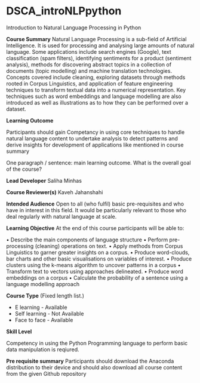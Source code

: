# DSCA_introNLPpython
Introduction to Natural Language Processing in Python

**Course Summary**
Natural Language Processing is a sub-field of Artificial Intelligence. 
It is used for processing and analysing large amounts of natural language. 
Some applications include search engines (Google), text classification (spam filters),
identifying sentiments for a product (sentiment analysis), methods for discovering 
abstract topics in a collection of documents (topic modelling) and machine translation technologies.
Concepts covered include cleaning, exploring datasets through methods rooted in Corpus Linguistics,
and application of feature engineering techniques to transform textual data into a numerical representation.
Key techniques such as word embeddings and language modelling are also introduced as well as illustrations
as to how they can be performed over a dataset.

**Learning Outcome**

Participants should gain Competancy in using core techniques to handle natural language content to undertake analysis to detect patterns and derive insights
for development of applications like mentioned in course summary


One paragraph / sentence: main learning outcome. What is the overall goal of the course? 

**Lead Developer**
Saliha Minhas

**Course Reviewer(s)**
Kaveh Jahanshahi

**Intended Audience**
Open to all (who fulfil) basic pre-requisites and who have in interest in this field. It would be
particularly relevant to those who deal regularly with natural language at scale.

**Learning Objective**
At the end of this course participants will be able to:


•	Describe the main components of language structure
•	Perform pre-processing (cleaning) operations on text.
•	Apply methods from Corpus Linguistics to garner greater insights on a corpus.
•	Produce word-clouds, bar charts and other basic visualisations on variables of interest.
•	Produce clusters using the k-means algorithm to uncover patterns in a corpus
•	Transform text to vectors using approaches delineated.
•	Produce word embeddings on a corpus 
•	Calculate the probability of a sentence using a language modelling approach


**Course Type** (Fixed length list.)
* E learning - Available 
* Self learning -  Not Available
* Face to face - Available 

**Skill Level**

Competency in using the Python Programming language to perform basic data manipulation is reqiured.

**Pre requisite summary** 
Participants should download the Anaconda distribution to their device and should also download all course content from the 
given Github repository


